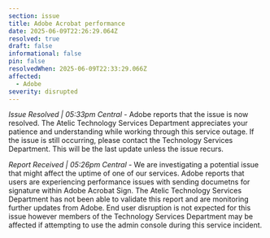```yaml
---
section: issue
title: Adobe Acrobat performance
date: 2025-06-09T22:26:29.064Z
resolved: true
draft: false
informational: false
pin: false
resolvedWhen: 2025-06-09T22:33:29.066Z
affected:
  - Adobe
severity: disrupted
---
```

*Issue Resolved | 05:33pm Central* - Adobe reports that the issue is now resolved. The Atelic Technology Services Department appreciates your patience and understanding while working through this service outage. If the issue is still occurring, please contact the Technology Services Department. This will be the last update unless the issue recurs.

*Report Received | 05:26pm Central* - We are investigating a potential issue that might affect the uptime of one of our services. Adobe reports that users are experiencing performance issues with sending documetns for signature within Adobe Acrobat Sign. The Atelic Technology Services Department has not been able to validate this report and are monitoring further updates from Adobe. End user disruption is not expected for this issue however members of the Technology Services Department may be affected if attempting to use the admin console during this service incident.